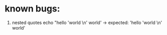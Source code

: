 # known bugs: 

1. nested quotes echo "hello 'world \n' world' -> expected: 'hello 'world \n' world'
